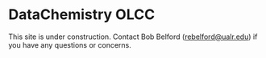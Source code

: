 # DataChemistry OLCC
This site is under construction.
Contact Bob Belford (rebelford@ualr.edu) if you have any questions or concerns.

